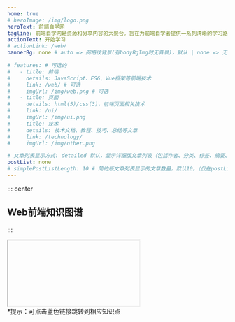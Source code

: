 ```yaml
---
home: true
# heroImage: /img/logo.png
heroText: 前端自学网
tagline: 前端自学网是资源和分享内容的大聚合。旨在为前端自学者提供一系列清晰的学习路线、靠谱的资源、高效的工具、和务实的文章。
actionText: 开始学习
# actionLink: /web/
bannerBg: none # auto => 网格纹背景(有bodyBgImg时无背景)，默认 | none => 无 | '大图地址' | background: 自定义背景样式       提示：如发现文本颜色不适应你的背景时可以到palette.styl修改$bannerTextColor变量

# features: # 可选的
#   - title: 前端
#     details: JavaScript、ES6、Vue框架等前端技术
#     link: /web/ # 可选
#     imgUrl: /img/web.png # 可选
#   - title: 页面
#     details: html(5)/css(3)，前端页面相关技术
#     link: /ui/
#     imgUrl: /img/ui.png
#   - title: 技术
#     details: 技术文档、教程、技巧、总结等文章
#     link: /technology/
#     imgUrl: /img/other.png

# 文章列表显示方式: detailed 默认，显示详细版文章列表（包括作者、分类、标签、摘要、分页等）| simple => 显示简约版文章列表（仅标题和日期）| none 不显示文章列表
postList: none
# simplePostListLength: 10 # 简约版文章列表显示的文章数量，默认10。（仅在postList设置为simple时生效）
---
```


::: center
## Web前端知识图谱
:::

<iframe id="home_map" :src="$withBase('/markmap/00.Index.html')"></iframe>
<div class="small-tip">*提示：可点击蓝色链接跳转到相应知识点</div>
